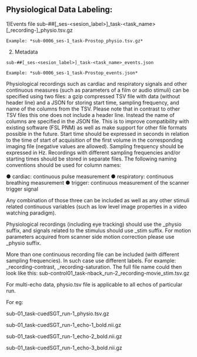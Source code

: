 ## Physiological Data Labeling: 


  1)Events file 
    sub-##[_ses-<sesion_label>]_task-<task_name>[_recording-<label>]_physio.tsv.gz
    
    Example: *sub-0006_ses-1_task-Prostop_physio.tsv.gz*
    
  2) Metadata 
  
  
    sub-##[_ses-<sesion_label>]_task-<task_name>_events.json 
    
    Example: *sub-0006_ses-1_task-Prostop_events.json*
    
Physiological recordings such as cardiac and respiratory signals and other continuous measures (such as
parameters of a film or audio stimuli) can be specified using two files: a gzip compressed TSV file with data
(without header line) and a JSON for storing start time, sampling frequency, and name of the columns from the TSV.
Please note that in contrast to other TSV files this one does not include a header line. Instead the name of columns
are specified in the JSON file. This is to improve compatibility with existing software (FSL PNM) as well as make
support for other file formats possible in the future. Start time should be expressed in seconds in relation to the time
of start of acquisition of the first volume in the corresponding imaging file (negative values are allowed). Sampling
frequency should be expressed in Hz. Recordings with different sampling frequencies and/or starting times should
be stored in separate files. The following naming conventions should be used for column names:


● cardiac: continuous pulse measurement
● respiratory: continuous breathing measurement
● trigger: continuous measurement of the scanner trigger signal


Any combination of those three can be included as well as any other stimuli related continuous variables (such as
low level image properties in a video watching paradigm).

Physiological recordings (including eye tracking) should use the _physio suffix, and signals related to the
stimulus should use _stim suffix. For motion parameters acquired from scanner side motion correction please use
_physio suffix.


More than one continuous recording file can be included (with different sampling frequencies). In such case use
different labels. For example: _recording-contrast, _recording-saturation. The full file name could
then look like this: sub-control01_task-nback_run-2_recording-movie_stim.tsv.gz


For multi-echo data, physio.tsv file is applicable to all echos of particular run.

For eg:

sub-01_task-cuedSGT_run-1_physio.tsv.gz

sub-01_task-cuedSGT_run-1_echo-1_bold.nii.gz

sub-01_task-cuedSGT_run-1_echo-2_bold.nii.gz

sub-01_task-cuedSGT_run-1_echo-3_bold.nii.gz
